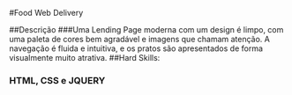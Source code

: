 #Food Web Delivery

##Descrição 
###Uma Lending Page moderna com um design é limpo, com uma paleta de cores bem agradável e imagens que chamam atenção. A navegação é fluida e intuitiva, e os pratos são apresentados de forma visualmente muito atrativa. 
##Hard Skills:
### HTML, CSS e JQUERY
